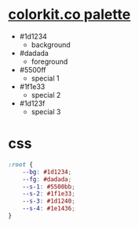 # [colorkit.co palette](https://colorkit.co/palette/1d1234-dadada-5500ff-1f1e33-1d123f/)

- #1d1234 
  - background
- #dadada
  - foreground
- #5500ff
  - special 1
- #1f1e33
  - special 2
- #1d123f
  - special 3

# css
```css
:root {
    --bg: #1d1234;
    --fg: #dadada;
    --s-1: #5500bb;
    --s-2: #1f1e33;
    --s-3: #1d1240;
    --s-4: #1e1436;
}
```
